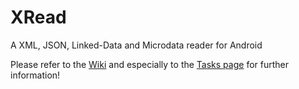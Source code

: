 XRead
=====

A XML, JSON, Linked-Data and Microdata reader for Android

Please refer to the [Wiki](https://github.com/TeamXML/XRead/wiki) and especially to the [Tasks page](https://github.com/TeamXML/XRead/wiki/Tasks) for further information!
